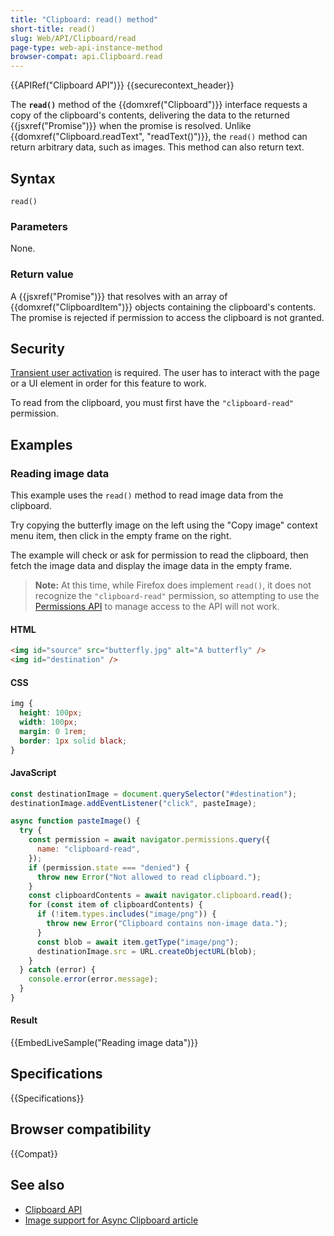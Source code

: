 ```yaml
---
title: "Clipboard: read() method"
short-title: read()
slug: Web/API/Clipboard/read
page-type: web-api-instance-method
browser-compat: api.Clipboard.read
---
```


{{APIRef("Clipboard API")}} {{securecontext_header}}

The **`read()`** method of the {{domxref("Clipboard")}} interface requests a copy of the clipboard's contents, delivering the data to the returned {{jsxref("Promise")}} when the promise is resolved.
Unlike {{domxref("Clipboard.readText", "readText()")}}, the `read()` method can return arbitrary data, such as images.
This method can also return text.

## Syntax

```js-nolint
read()
```

### Parameters

None.

### Return value

A {{jsxref("Promise")}} that resolves with an array of {{domxref("ClipboardItem")}} objects containing the clipboard's contents.
The promise is rejected if permission to access the clipboard is not granted.

## Security

[Transient user activation](/en-US/docs/Web/Security/User_activation) is required.
The user has to interact with the page or a UI element in order for this feature to work.

To read from the clipboard, you must first have the `"clipboard-read"` permission.

## Examples

### Reading image data

This example uses the `read()` method to read image data from the clipboard.

Try copying the butterfly image on the left using the "Copy image" context menu item, then click in the empty frame on the right.

The example will check or ask for permission to read the clipboard, then fetch the image data and display the image data in the empty frame.

> **Note:** At this time, while Firefox does implement `read()`, it does not recognize the `"clipboard-read"` permission, so attempting to use the [Permissions API](/en-US/docs/Web/API/Permissions_API) to manage access to the API will not work.

#### HTML

```html
<img id="source" src="butterfly.jpg" alt="A butterfly" />
<img id="destination" />
```

#### CSS

```css
img {
  height: 100px;
  width: 100px;
  margin: 0 1rem;
  border: 1px solid black;
}
```

#### JavaScript

```js
const destinationImage = document.querySelector("#destination");
destinationImage.addEventListener("click", pasteImage);

async function pasteImage() {
  try {
    const permission = await navigator.permissions.query({
      name: "clipboard-read",
    });
    if (permission.state === "denied") {
      throw new Error("Not allowed to read clipboard.");
    }
    const clipboardContents = await navigator.clipboard.read();
    for (const item of clipboardContents) {
      if (!item.types.includes("image/png")) {
        throw new Error("Clipboard contains non-image data.");
      }
      const blob = await item.getType("image/png");
      destinationImage.src = URL.createObjectURL(blob);
    }
  } catch (error) {
    console.error(error.message);
  }
}
```

#### Result

{{EmbedLiveSample("Reading image data")}}

## Specifications

{{Specifications}}

## Browser compatibility

{{Compat}}

## See also

- [Clipboard API](/en-US/docs/Web/API/Clipboard_API)
- [Image support for Async Clipboard article](https://web.dev/articles/async-clipboard)
